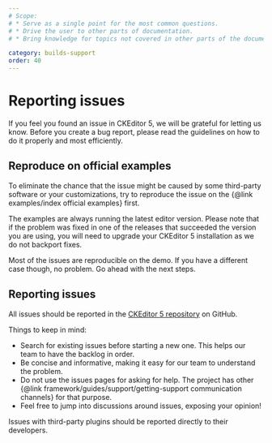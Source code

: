 ```yaml
---
# Scope:
# * Serve as a single point for the most common questions.
# * Drive the user to other parts of documentation.
# * Bring knowledge for topics not covered in other parts of the documentation.

category: builds-support
order: 40
---
```


# Reporting issues

If you feel you found an issue in CKEditor 5, we will be grateful for letting us know. Before you create a bug report, please read the guidelines on how to do it properly and most efficiently.

## Reproduce on official examples

To eliminate the chance that the issue might be caused by some third-party software or your customizations, try to reproduce the issue on the {@link examples/index official examples} first.

The examples are always running the latest editor version. Please note that if the problem was fixed in one of the releases that succeeded the version you are using, you will need to upgrade your CKEditor 5 installation as we do not backport fixes.

Most of the issues are reproducible on the demo. If you have a different case though, no problem. Go ahead with the next steps.

## Reporting issues

All issues should be reported in the [CKEditor 5 repository](https://github.com/ckeditor/ckeditor5/issues) on GitHub.

Things to keep in mind:

* Search for existing issues before starting a new one. This helps our team to have the backlog in order.
* Be concise and informative, making it easy for our team to understand the problem.
* Do not use the issues pages for asking for help. The project has other {@link framework/guides/support/getting-support communication channels} for that purpose.
* Feel free to jump into discussions around issues, exposing your opinion!

Issues with third-party plugins should be reported directly to their developers.

